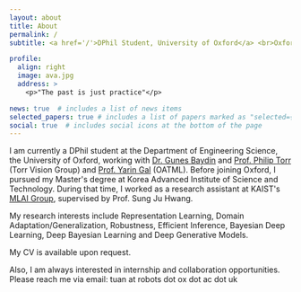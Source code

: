 ```yaml
---
layout: about
title: About
permalink: /
subtitle: <a href='/'>DPhil Student, University of Oxford</a> <br>Oxford, United Kingdom

profile:
  align: right
  image: ava.jpg
  address: >
    <p>"The past is just practice"</p>

news: true  # includes a list of news items
selected_papers: true # includes a list of papers marked as "selected={true}"
social: true  # includes social icons at the bottom of the page
---
```


I am currently a DPhil student at the Department of Engineering Science, the University of Oxford, working with <a href="https://www.robots.ox.ac.uk/~gunes/">Dr. Gunes Baydin</a> and <a href="https://www.robots.ox.ac.uk/~phst/">Prof. Philip Torr</a> (Torr Vision Group) and <a href="http://www.cs.ox.ac.uk/people/yarin.gal/website/">Prof. Yarin Gal</a> (OATML). Before joining Oxford, I pursued my Master's degree at Korea Advanced Institute of Science and Technology. During that time, I worked as a research assistant at KAIST's <a href="https://www.mlai-kaist.com/" target="_blank">MLAI Group</a>, supervised by Prof. Sung Ju Hwang.

My research interests include Representation Learning, Domain Adaptation/Generalization, Robustness, Efficient Inference, Bayesian Deep Learning, Deep Bayesian Learning and Deep Generative Models.

My CV is available upon request. 

Also, I am always interested in internship and collaboration opportunities. Please reach me via email: tuan at robots dot ox dot ac dot uk